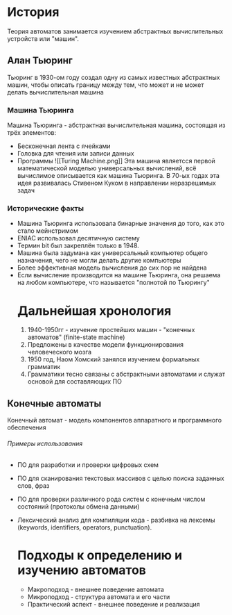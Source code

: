 # История
Теория автоматов занимается изучением абстрактных вычислительных устройств или "машин". 
## Алан Тьюринг
Тьюринг в 1930-ом году создал одну из самых известных абстрактных машин, чтобы описать границу между тем, что может и не может делать вычислительная машина
### Машина Тьюринга
Машина Тьюринга - абстрактная вычислительная машина, состоящая из трёх элементов:
- Бесконечная лента с ячейками
- Головка для чтения или записи данных
- Программы
![[Turing Machine.png]]
Эта машина являетсся первой математической моделью универсальных вычислений, всё вычислимое описывается как машина Тьюринга.
В 70-ых годах эта идея развивалась Стивеном Куком в направлении неразрешимых задач
### Исторические факты
- Машина Тьюринга использовала бинарные значения до того, как это стало мейнстримом
- ENIAC использовал десятичную систему
- Термин bit был закреплён только в 1948.
- Машина была задумана как универсальный компьютер общего назначения, чего не могли делать другие компьютеры
- Более эффективная модель вычисления до сих пор не найдена
- Если вычисление производится на машине Тьюринга, она решаема на любом компьютере, что называется "полнотой по Тьюрингу"
  # Дальнейшая хронология
  1. 1940-1950гг - изучение простейших машин - "конечных автоматов" (finite-state machine)
  2. Предложены в качестве модели функционирования человеческого мозга
  3. 1950 год, Наом Хомский занялся изучением формальных грамматик
  4. Грамматики тесно связаны с абстрактными автоматами и служат основой для составляющих ПО
## Конечные автоматы
Конечный автомат - модель компонентов аппаратного и программного обеспечения
###### Примеры использования
- ПО для разработки и проверки цифровых схем
- ПО для сканирования текстовых массивов с целью поиска заданных слов, фраз
- ПО для проверки различного рода систем с конечным числом состояний (протоколы обмена данными)
- Лексический анализ для компиляции кода - разбивка на лексемы (keywords, identifiers, operators, punctuation).

  # Подходы к определению и изучению автоматов
  - Макроподход - внешнее поведение автомата
  - Микроподход - структура автомата и его части
  - Практический аспект - внешнее поведение и реализация 


